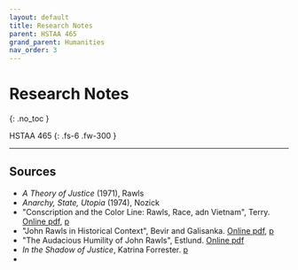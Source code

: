 ```yaml
---
layout: default
title: Research Notes
parent: HSTAA 465
grand_parent: Humanities
nav_order: 3
---
```


# Research Notes
{: .no_toc }

HSTAA 465
{: .fs-6 .fw-300 }

---

## Sources
- *A Theory of Justice* (1971), Rawls
- *Anarchy, State, Utopia* (1974), Nozick
- "Conscription and the Color Line: Rawls, Race, adn Vietnam", Terry. [Online pdf](https://www.cambridge.org/core/journals/modern-intellectual-history/article/conscription-and-the-color-line-rawls-race-and-vietnam/DF299B322237A858C98F77986F7EF4AC), [p](file:///C:/Users/Ye-An/Downloads/conscription-and-the-color-line-rawls-race-and-vietnam.pdf)
- "John Rawls in Historical Context", Bevir and Galisanka. [Online pdf](https://www.jstor.org/stable/pdf/26225784.pdf?refreqid=excelsior%3A80be71fbc7d961ec55fcbcf2bc191ad5&ab_segments=&origin=&initiator=&acceptTC=1), [p](file:///C:/Users/Ye-An/Downloads/John%20Rawls%20in%20Historical%20Context.pdf)
- "The Audacious Humility of John Rawls", Estlund. [Online pdf](https://philosophy.brown.edu/sites/default/files/papers/AudaciousHumilityOfJohnRawls.pdf)
- *In the Shadow of Justice*, Katrina Forrester. [p](https://drive.google.com/drive/u/0/folders/1GEFXzmlMUpAvFlB1EDxgMPz1bDIxh2Mj)
- 